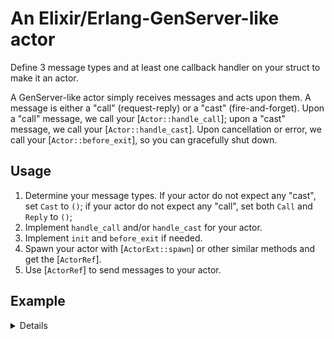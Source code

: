 <!-- DO NOT modify manually! Generate with `actor2bctor_and_doc.py`. -->
# An Elixir/Erlang-GenServer-like actor

Define 3 message types and at least one callback handler on your struct to
make it an actor.

A GenServer-like actor simply receives messages and acts upon them.
A message is either a "call" (request-reply) or a "cast" (fire-and-forget).
Upon a "call" message, we call your [`Actor::handle_call`];
upon a "cast" message, we call your [`Actor::handle_cast`].
Upon cancellation or error, we call your [`Actor::before_exit`],
so you can gracefully shut down.

## Usage

1. Determine your message types.
    If your actor do not expect any "cast", set `Cast` to `()`;
    if your actor do not expect any "call",
    set both `Call` and `Reply` to `()`;
1. Implement `handle_call` and/or `handle_cast` for your actor.
1. Implement `init` and `before_exit` if needed.
1. Spawn your actor with [`ActorExt::spawn`]
    or other similar methods and get the [`ActorRef`].
1. Use [`ActorRef`] to send messages to your actor.

## Example

<details>

```rust
use anyhow::{bail, Result};
use std::time::Duration;
use tokio::{sync::oneshot, time::timeout};
use tokio_gen_server::prelude::*;

// Define the actor.
#[derive(Debug, Default)]
struct PingPongServer {
    counter: usize,
}
impl Actor for PingPongServer {
    // Message types.
    type Cast = PingOrBang;
    type Call = PingOrPong;
    type Reply = PongOrCount;

    // All the methods are optional. The default implementations does nothing.

    // `init` is called when the actor starts.
    async fn init(&mut self, _env: &mut ActorEnv<Self>) -> Result<()> {
        println!("PingPongServer starting.");
        Ok(())
    }

    // `handle_cast` is called when the actor receives a message and
    // does not need to reply.
    async fn handle_cast(&mut self, msg: Self::Cast, _env: &mut ActorEnv<Self>) -> Result<()> {
        if matches!(msg, PingOrBang::Bang) {
            bail!("Received Bang! Blowing up.");
        }
        self.counter += 1;
        println!("Received ping #{}", self.counter);
        Ok(())
    }

    // `handle_call` is called when the actor receives a message and
    // needs to reply.
    async fn handle_call(
        &mut self,
        msg: Self::Call,
        _env: &mut ActorEnv<Self>,
        reply_sender: oneshot::Sender<Self::Reply>,
    ) -> Result<()> {
        match msg {
            PingOrPong::Ping => {
                self.counter += 1;
                println!("Received ping #{} as a call", self.counter);
                reply_sender.send(PongOrCount::Pong).unwrap();
            }
            PingOrPong::Pong => reply_sender.send(PongOrCount::Count(self.counter)).unwrap(),
        }
        Ok(())
    }

    // `before_exit` is called before the actor exits.
    async fn before_exit(
        &mut self,
        run_result: Result<()>,
        env: &mut ActorEnv<Self>,
    ) -> Result<()> {
        env.msg_receiver.close();
        let result_msg = match &run_result {
            Ok(()) => "successfully".into(),
            Err(why) => {
                let mut messages = Vec::new();
                while let Ok(msg) = env.msg_receiver.try_recv() {
                    messages.push(msg);
                }
                format!("with error `{why:?}` and disregarded messages `{messages:?}`, ")
            }
        };
        println!(
            "PingPongServer exiting {result_msg} with {} pings received.",
            self.counter
        );
        run_result.map_err(|_| anyhow::Error::msg(result_msg))
    }
}

// Now let's look at an example where we use the actor normally.
#[tokio::test]
async fn ping_pong() -> Result<()> {
    // Call `spawn` on the actor to start it.
    let ping_pong_server = PingPongServer::default();
    let (handle, server_ref) = ping_pong_server.spawn();

    // Cast a message to the actor and do not expect a reply.
    server_ref.cast(PingOrBang::Ping).await?;

    // Call the actor and wait for the reply.
    let pong = server_ref.call(PingOrPong::Ping).await?;
    assert_eq!(pong, PongOrCount::Pong);
    let count = server_ref.call(PingOrPong::Pong).await?;
    assert_eq!(count, PongOrCount::Count(2));

    // Cancel the actor.
    server_ref.cancel();

    // The handle returns the actor itself, its environment, and the run result.
    let ActorRunResult {
        actor: PingPongServer { counter: 2 },
        env: _,
        exit_result: Ok(()),
    } = timeout(DECI_SECOND, handle).await??
    else {
        panic!("Should exit normally.")
    };

    Ok(())
}

// Let's also see how the actor crashes.
#[tokio::test]
async fn ping_pong_bang() -> Result<()> {
    let ping_pong_server = PingPongServer::default();
    let (handle, server_ref) = ping_pong_server.spawn();

    // Cast the `Bang` message to crash the actor.
    server_ref.cast(PingOrBang::Bang).await?;

    // Call the actor and expect the call to fail.
    match timeout(DECI_SECOND, server_ref.call(PingOrPong::Ping)).await {
        Ok(Err(_)) | Err(_) => {}
        Ok(reply) => panic!("Ping Ping Server should have crashed, but got `{reply:?}`."),
    }

    // The receiver end of the channel can be reused after the crash.
    let ActorRunResult {
        actor: PingPongServer { counter: 0 },
        env: _,
        exit_result: Err(why),
    } = timeout(DECI_SECOND, handle).await??
    else {
        panic!("Should exit with error.")
    };

    // The exit result tells why it crashed.
    let err: String = why.downcast()?;
    assert_eq!(err, "with error `Received Bang! Blowing up.` and disregarded messages `[Call(Ping, Sender { inner: Some(Inner { state: State { is_complete: false, is_closed: false, is_rx_task_set: true, is_tx_task_set: false } }) })]`, ");

    Ok(())
}

// Data structure definitions.
#[derive(Debug)]
enum PingOrBang {
    Ping,
    Bang,
}
#[derive(Debug)]
enum PingOrPong {
    Ping,
    Pong,
}
#[derive(Debug, Eq, PartialEq)]
enum PongOrCount {
    Pong,
    Count(usize),
}
const DECI_SECOND: Duration = Duration::from_millis(100);
```

</details>
